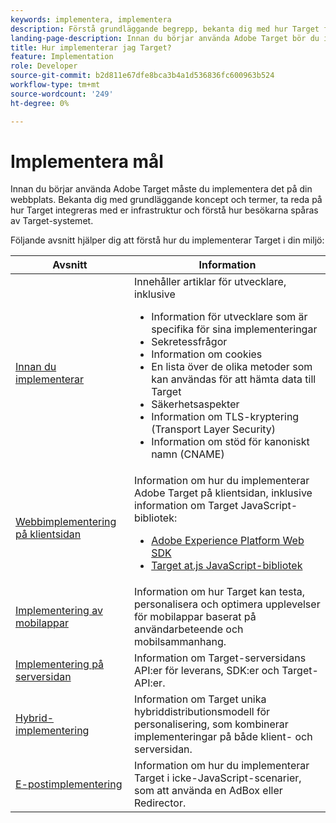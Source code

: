 ```yaml
---
keywords: implementera, implementera
description: Förstå grundläggande begrepp, bekanta dig med hur Target fungerar och integreras med er infrastruktur och förstå hur besökarna spåras.
landing-page-description: Innan du börjar använda Adobe Target bör du implementera det på din webbplats, förstå några grundläggande begrepp och termer och vara bekant med hur Target fungerar.
title: Hur implementerar jag Target?
feature: Implementation
role: Developer
source-git-commit: b2d811e67dfe8bca3b4a1d536836fc600963b524
workflow-type: tm+mt
source-wordcount: '249'
ht-degree: 0%

---
```


# Implementera mål

Innan du börjar använda Adobe Target måste du implementera det på din webbplats. Bekanta dig med grundläggande koncept och termer, ta reda på hur Target integreras med er infrastruktur och förstå hur besökarna spåras av Target-systemet.

Följande avsnitt hjälper dig att förstå hur du implementerar Target i din miljö:

| Avsnitt | Information |
| --- | --- |
| [Innan du implementerar](/help/dev/before-implement/) | Innehåller artiklar för utvecklare, inklusive<ul><li>Information för utvecklare som är specifika för sina implementeringar</li><li>Sekretessfrågor</li><li>Information om cookies</li><li>En lista över de olika metoder som kan användas för att hämta data till Target</li><li>Säkerhetsaspekter</li><li>Information om TLS-kryptering (Transport Layer Security)</li><li>Information om stöd för kanoniskt namn (CNAME)</li></ul> |
| [Webbimplementering på klientsidan](/help/dev/implement/client-side/overview.md) | Information om hur du implementerar Adobe Target på klientsidan, inklusive information om Target JavaScript-bibliotek:<ul><li>[Adobe Experience Platform Web SDK](/help/dev/implement/client-side/aep-web-sdk.md)</li><li>[Target at.js JavaScript-bibliotek](/help/dev/implement/client-side/atjs/how-atjs-works/how-atjs-works.md)</li></ul> |
| [Implementering av mobilappar](/help/dev/implement/mobile/) | Information om hur Target kan testa, personalisera och optimera upplevelser för mobilappar baserat på användarbeteende och mobilsammanhang. |
| [Implementering på serversidan](/help/dev/implement/server-side/server-side-overview.md) | Information om Target-serversidans API:er för leverans, SDK:er och Target-API:er. |
| [Hybrid-implementering](/help/dev/implement/hybrid/) | Information om Target unika hybriddistributionsmodell för personalisering, som kombinerar implementeringar på både klient- och serversidan. |
| [E-postimplementering](/help/dev/implement/email/overview.md) | Information om hur du implementerar Target i icke-JavaScript-scenarier, som att använda en AdBox eller Redirector. |
